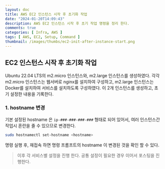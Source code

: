 ```yaml
---
layout: doc
title: AWS EC2 인스턴스 시작 후 초기화 작업
date: "2024-01-20T14:09:43"
description: AWS EC2 인스턴스 시작 후 초기 작업 명령을 정리 한다.
comments: true
categories: [ Infra, AWS ]
tags: [ AWS, EC2, Setup, Command ]
thumbnail: /images/thumbs/ec2-init-after-instance-start.png
---
```


## EC2 인스턴스 시작 후 초기화 작업
Ubuntu 22.04 LTS의 m2.micro 인스턴스와, m2.large 인스턴스를 생성하였다.
각각 m2.micro 인스턴스는 웹서버로 nginx를 설치하여 구성하고, m2.large 인스턴스는 Docker를 설치하여 서비스를 설치하도록 구성하였다.
이 2개 인스턴스를 생성하고, 초기 설정한 내용을 기록한다.

### 1. hostname 변경
기본 설정된 hostname 은 `ip-###-###-###-###` 형태로 되어 있어서, 여러 인스턴스간 작업시 혼란을 줄 수 있으므로 변경한다.
```bash
sudo hostnamectl set-hostname <hostname>
```
명령 실행 후, 재접속 하면 명령 프롬프트의 hostname 이 변경된 것을 확인 할 수 있다.

> 이후 각 서비스별 설정을 진행 한다. 공통 설정이 필요한 경우 이어서 포스팅을 진행한다.
